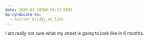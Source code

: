 ```yaml
---
date: 2020-03-29T00:54:13.658Z
mp-syndicate-to:
  - twitter_bridgy_no_link
---
```


I am really not sure what my street is going to look like in 6 months.
